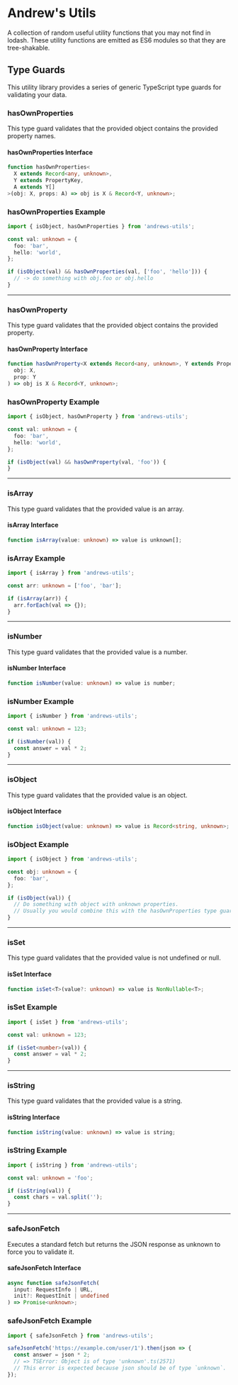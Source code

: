 # Andrew's Utils

A collection of random useful utility functions that you may not find in lodash. These utility functions are emitted as ES6 modules so that they are tree-shakable.

## Type Guards

This utility library provides a series of generic TypeScript type guards for validating your data.

### hasOwnProperties

This type guard validates that the provided object contains the provided property names.

#### hasOwnProperties Interface

```typescript
function hasOwnProperties<
  X extends Record<any, unknown>,
  Y extends PropertyKey,
  A extends Y[]
>(obj: X, props: A) => obj is X & Record<Y, unknown>;
```

### hasOwnProperties Example

```typescript
import { isObject, hasOwnProperties } from 'andrews-utils';

const val: unknown = {
  foo: 'bar',
  hello: 'world',
};

if (isObject(val) && hasOwnProperties(val, ['foo', 'hello'])) {
  // -> do something with obj.foo or obj.hello
}
```

---

### hasOwnProperty

This type guard validates that the provided object contains the provided property.

#### hasOwnProperty Interface

```typescript
function hasOwnProperty<X extends Record<any, unknown>, Y extends PropertyKey>(
  obj: X,
  prop: Y
) => obj is X & Record<Y, unknown>;
```

### hasOwnProperty Example

```typescript
import { isObject, hasOwnProperty } from 'andrews-utils';

const val: unknown = {
  foo: 'bar',
  hello: 'world',
};

if (isObject(val) && hasOwnProperty(val, 'foo')) {
}
```

---

### isArray

This type guard validates that the provided value is an array.

#### isArray Interface

```typescript
function isArray(value: unknown) => value is unknown[];
```

### isArray Example

```typescript
import { isArray } from 'andrews-utils';

const arr: unknown = ['foo', 'bar'];

if (isArray(arr)) {
  arr.forEach(val => {});
}
```

---

### isNumber

This type guard validates that the provided value is a number.

#### isNumber Interface

```typescript
function isNumber(value: unknown) => value is number;
```

### isNumber Example

```typescript
import { isNumber } from 'andrews-utils';

const val: unknown = 123;

if (isNumber(val)) {
  const answer = val * 2;
}
```

---

### isObject

This type guard validates that the provided value is an object.

#### isObject Interface

```typescript
function isObject(value: unknown) => value is Record<string, unknown>;
```

### isObject Example

```typescript
import { isObject } from 'andrews-utils';

const obj: unknown = {
  foo: 'bar',
};

if (isObject(val)) {
  // Do something with object with unknown properties.
  // Usually you would combine this with the hasOwnProperties type guard.
}
```

---

### isSet

This type guard validates that the provided value is not undefined or null.

#### isSet Interface

```typescript
function isSet<T>(value?: unknown) => value is NonNullable<T>;
```

### isSet Example

```typescript
import { isSet } from 'andrews-utils';

const val: unknown = 123;

if (isSet<number>(val)) {
  const answer = val * 2;
}
```

---

### isString

This type guard validates that the provided value is a string.

#### isString Interface

```typescript
function isString(value: unknown) => value is string;
```

### isString Example

```typescript
import { isString } from 'andrews-utils';

const val: unknown = 'foo';

if (isString(val)) {
  const chars = val.split('');
}
```

---

### safeJsonFetch

Executes a standard fetch but returns the JSON response as unknown to force you to validate it.

#### safeJsonFetch Interface

```typescript
async function safeJsonFetch(
  input: RequestInfo | URL,
  init?: RequestInit | undefined
) => Promise<unknown>;
```

### safeJsonFetch Example

```typescript
import { safeJsonFetch } from 'andrews-utils';

safeJsonFetch('https://example.com/user/1').then(json => {
  const answer = json * 2;
  // => TSError: Object is of type 'unknown'.ts(2571)
  // This error is expected because json should be of type `unknown`.
});
```
